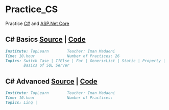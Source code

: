 # Practice_CS
Practice [C#](https://github.com/dotnet/csharplang) and [ASP.Net Core](https://github.com/dotnet/aspnetcore)

## C# Basics [Source](https://toplearn.com/c/gJY) | [Code](https://github.com/AliKZ07/Practice_CS/tree/main/CSharp%20Basics)
```markdown
Institute: TopLearn        Teacher: Iman Madaeni           
Time: 10.hour              Number of Practices: 26 
Topics: Switch Case | IfElse | For | GenericList | Static | Property | OOP | WinForm
        Basics of SQL Server
```
## C# Advanced [Source](https://toplearn.com/c/mZO) | [Code](https://github.com/AliKZ07/Practice_CS/tree/main/C%23%20Advanced)
```markdown
Institute: TopLearn        Teacher: Iman Madaeni           
Time: 10.hour              Number of Practices: 
Topics: Linq | 
```
